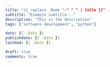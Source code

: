 ```yaml
---
title: "{{ replace .Name "-" " " | title }}"
subtitle: "Example subtitle..."
description: "This is the description"
tags: ["software development", "python"]

date: {{ .Date }}
publishdate: {{ .Date }}
lastmod: {{ .Date }}

draft: true
comments: true
---
```

